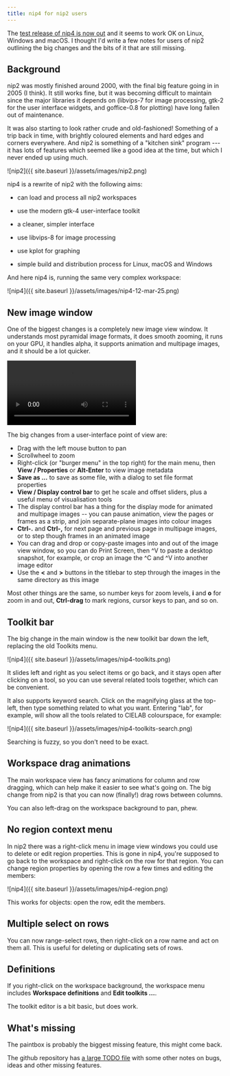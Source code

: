 ```yaml
---
title: nip4 for nip2 users
---
```


The [test release of nip4 is now out](https://github.com/jcupitt/nip4)
and it seems to work OK on Linux, Windows and macOS. I thought I'd write a few
notes for users of nip2 outlining the big changes and the bits of it that are
still missing. 

## Background

nip2 was mostly finished around 2000, with the final big feature going
in in 2005 (I think). It still works fine, but it was becoming difficult
to maintain since the major libraries it depends on (libvips-7 for image
processing, gtk-2 for the user interface widgets, and goffice-0.8 for
plotting) have long fallen out of maintenance.

It was also starting to look rather crude and old-fashioned! Something
of a trip back in time, with brightly coloured elements and hard edges and
corners everywhere.  And nip2 is something of a "kitchen sink" program ---
it has lots of features which seemed like a good idea at the time, but
which I never ended up using much.

![nip2]({{ site.baseurl }}/assets/images/nip2.png)

nip4 is a rewrite of nip2 with the following aims:

- can load and process all nip2 workspaces

- use the modern gtk-4 user-interface toolkit

- a cleaner, simpler interface

- use libvips-8 for image processing

- use kplot for graphing

- simple build and distribution process for Linux, macOS and Windows

And here nip4 is, running the same very complex workspace:

![nip4]({{ site.baseurl }}/assets/images/nip4-12-mar-25.png)

## New image window

One of the biggest changes is a completely new image view window. It
understands most pyramidal image formats, it does smooth zooming, it runs on
your GPU, it handles alpha, it supports animation and multipage images, and it
should be a lot quicker.

<video src="https://github.com/user-attachments/assets/32a400ed-106a-457d-9390-f5f0142300aa" controls="controls" style="max-width: 730px;">
</video>

The big changes from a user-interface point of view are:

- Drag with the left mouse button to pan
- Scrollwheel to zoom
- Right-click (or "burger menu" in the top right) for the main menu, then 
  **View / Properties** or **Alt-Enter** to view image metadata
- **Save as ...** to save as some file, with a dialog to set file format
  properties
- **View / Display control bar** to get he scale and offset sliders, plus a
  useful menu of visualisation tools
- The display control bar has a thing for the display mode for animated and
  multipage images -- you can pause animation, view the pages or frames as a
  strip, and join separate-plane images into colour images
- **Ctrl-.** and **Ctrl-,** for next page and previous page in multipage 
  images, or to step though frames in an animated image
- You can drag and drop or copy-paste images into and out of the image view
  window, so you can do Print Screen, then ^V to paste a desktop snapshot, for
  example, or crop an image the ^C and ^V into another image editor
- Use the **<** and **>** buttons in the titlebar to step through the images in
  the same directory as this image

Most other things are the same, so number keys for zoom levels, **i**
and **o** for zoom in and out, **Ctrl-drag** to mark regions, cursor keys to
pan, and so on.

## Toolkit bar

The big change in the main window is the new toolkit bar down the left,
replacing the old Toolkits menu.

![nip4]({{ site.baseurl }}/assets/images/nip4-toolkits.png)

It slides left and right as you select items or go back, and it stays open
after clicking on a tool, so you can use several related tools together, which
can be convenient. 

It also supports keyword search. Click on the magnifying glass at the
top-left, then type something related to what you want. Entering "lab", for
example, will show all the tools related to CIELAB colourspace, for example:

![nip4]({{ site.baseurl }}/assets/images/nip4-toolkits-search.png)

Searching is fuzzy, so you don't need to be exact.

## Workspace drag animations

The main workspace view has fancy animations for column and row dragging,
which can help make it easier to see what's going on. The big change from nip2
is that you can now (finally!) drag rows between columns.

You can also left-drag on the workspace background to pan, phew.

## No region context menu

In nip2 there was a right-click menu in image view windows you could use to
delete or edit region properties. This is gone in nip4, you're supposed to go
back to the workspace and right-click on the row for that region. You can
change region properties by opening the row a few times and editing the
members:

![nip4]({{ site.baseurl }}/assets/images/nip4-region.png)

This works for objects: open the row, edit the members. 

## Multiple select on rows

You can now range-select rows, then right-click on a row name and act on
them all. This is useful for deleting or duplicating sets of rows.

## Definitions

If you right-click on the workspace background, the workspace menu includes
**Workspace definitions** and **Edit toolkits ...**. 

The toolkit editor is a bit basic, but does work. 

## What's missing

The paintbox is probably the biggest missing feature, this might come back.

The github repository has [a large TODO
file](https://github.com/jcupitt/nip4/blob/main/TODO) with some other notes
on bugs, ideas and other missing features.

